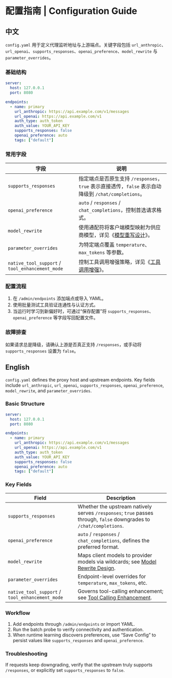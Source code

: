 # 配置指南 | Configuration Guide

## 中文

`config.yaml` 用于定义代理监听地址与上游端点。关键字段包括 `url_anthropic`、`url_openai`、`supports_responses`、`openai_preference`、`model_rewrite` 与 `parameter_overrides`。

### 基础结构

```yaml
server:
  host: 127.0.0.1
  port: 8080

endpoints:
  - name: primary
    url_anthropic: https://api.example.com/v1/messages
    url_openai: https://api.example.com/v1
    auth_type: auth_token
    auth_value: YOUR_API_KEY
    supports_responses: false
    openai_preference: auto
    tags: ["default"]
```

### 常用字段

| 字段 | 说明 |
| --- | --- |
| `supports_responses` | 指定端点是否原生支持 `/responses`，`true` 表示直接透传，`false` 表示自动降级到 `/chat/completions`。 |
| `openai_preference` | `auto` / `responses` / `chat_completions`，控制首选请求格式。 |
| `model_rewrite` | 使用通配符将客户端模型映射为供应商模型，详见《[模型重写设计](模型重写设计_Model_Rewrite_Design.md)》。 |
| `parameter_overrides` | 为特定端点覆盖 `temperature`、`max_tokens` 等参数。 |
| `native_tool_support` / `tool_enhancement_mode` | 控制工具调用增强策略，详见《[工具调用增强](工具调用增强_Tool_Calling_Enhancement.md)》。 |

### 配置流程

1. 在 `/admin/endpoints` 添加端点或导入 YAML。
2. 使用批量测试工具验证连通性与认证方式。
3. 当运行时学习到新偏好时，可通过“保存配置”将 `supports_responses`、`openai_preference` 等字段写回配置文件。

### 故障排查

如果请求总是降级，请确认上游是否真正支持 `/responses`，或手动将 `supports_responses` 设置为 `false`。

## English

`config.yaml` defines the proxy host and upstream endpoints. Key fields include `url_anthropic`, `url_openai`, `supports_responses`, `openai_preference`, `model_rewrite`, and `parameter_overrides`.

### Basic Structure

```yaml
server:
  host: 127.0.0.1
  port: 8080

endpoints:
  - name: primary
    url_anthropic: https://api.example.com/v1/messages
    url_openai: https://api.example.com/v1
    auth_type: auth_token
    auth_value: YOUR_API_KEY
    supports_responses: false
    openai_preference: auto
    tags: ["default"]
```

### Key Fields

| Field | Description |
| --- | --- |
| `supports_responses` | Whether the upstream natively serves `/responses`; `true` passes through, `false` downgrades to `/chat/completions`. |
| `openai_preference` | `auto` / `responses` / `chat_completions`, defines the preferred format. |
| `model_rewrite` | Maps client models to provider models via wildcards; see [Model Rewrite Design](模型重写设计_Model_Rewrite_Design.md). |
| `parameter_overrides` | Endpoint-level overrides for `temperature`, `max_tokens`, etc. |
| `native_tool_support` / `tool_enhancement_mode` | Governs tool-calling enhancement; see [Tool Calling Enhancement](工具调用增强_Tool_Calling_Enhancement.md). |

### Workflow

1. Add endpoints through `/admin/endpoints` or import YAML.
2. Run the batch probe to verify connectivity and authentication.
3. When runtime learning discovers preferences, use “Save Config” to persist values like `supports_responses` and `openai_preference`.

### Troubleshooting

If requests keep downgrading, verify that the upstream truly supports `/responses`, or explicitly set `supports_responses` to `false`.
